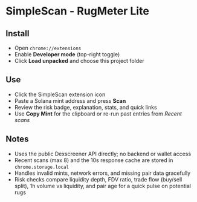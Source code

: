 # SimpleScan - RugMeter Lite

## Install
- Open `chrome://extensions`
- Enable **Developer mode** (top-right toggle)
- Click **Load unpacked** and choose this project folder

## Use
- Click the SimpleScan extension icon
- Paste a Solana mint address and press **Scan**
- Review the risk badge, explanation, stats, and quick links
- Use **Copy Mint** for the clipboard or re-run past entries from *Recent scans*

## Notes
- Uses the public Dexscreener API directly; no backend or wallet access
- Recent scans (max 8) and the 10s response cache are stored in `chrome.storage.local`
- Handles invalid mints, network errors, and missing pair data gracefully
- Risk checks compare liquidity depth, FDV ratio, trade flow (buy/sell split), 1h volume vs liquidity, and pair age for a quick pulse on potential rugs
